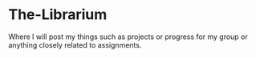 # The-Librarium
Where I will post my things such as projects or progress for my group or anything closely related to assignments.
